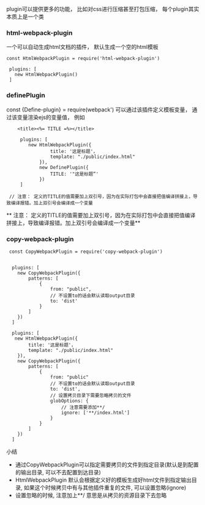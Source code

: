 plugin可以提供更多的功能， 比如对css进行压缩甚至打包压缩， 每个plugin其实本质上是一个类

### html-webpack-plugin

一个可以自动生成html文档的插件， 默认生成一个空的html模板

```
const HtmlWebpackPlugin = require('html-webpack-plugin')

 plugins: [
   new HtmlWebpackPlugin()
 ]
```

### definePlugin

const {Define-plugin} = require(webpack') 可以通过该插件定义模板变量， 通过该变量渲染ejs的变量值， 例如

```
    <title><%= TITLE =%></title>

     plugins: [
        new HtmlWebpackPlugin({
                title: '这是标题'，
                template: "./public/index.html"
            }),
            new DefinePlugin({
                TITLE: '"这是标题“'
            })
     ]
    
 // 注意： 定义的TITLE的值需要加上双引号，因为在实际打包中会直接把值编译拼接上，导致编译报错。加上双引号会编译成一个变量
```

** 注意： 定义的TITLE的值需要加上双引号，因为在实际打包中会直接把值编译拼接上，导致编译报错。加上双引号会编译成一个变量**

### copy-webpack-plugin

```
 const CopyWebpackPlugin = require('copy-webpack-plugin')
  
  
  plugins: [
    new CopyWebpackPlugin({
        patterns: [
            {
                from: "public",
                // 不设置to的话会默认读取output目录
                to: 'dist'
            }
        ]
    })
  ]
  
  plugins: [
   new HtmlWebpackPlugin({
        title: '这是标题'，
        template: "./public/index.html"
    }),
    new CopyWebpackPlugin({
        patterns: [
            {
                from: "public"
                // 不设置to的话会默认读取output目录
                to: 'dist',
                // 设置拷贝目录下需要忽略拷贝的文件
                globOptions: {
                    // 注意需要添加**/
                    ignore: ['**/index.html']
                }
            }
        ]
    })
  ]
```

小结
- 通过CopyWebpackPlugin可以指定需要拷贝的文件到指定目录(默认是到配置的输出目录, 可以不去配置到达目录)
- HtmlWebpackPlugin 默认会根据定义好的模板生成好html文件到指定输出目录, 如果这个时候拷贝中有与其他插件重复的文件, 可以设置忽略(ignore)
- 设置忽略的时候, 注意加上**/ 意思是从拷贝的资源目录下去忽略